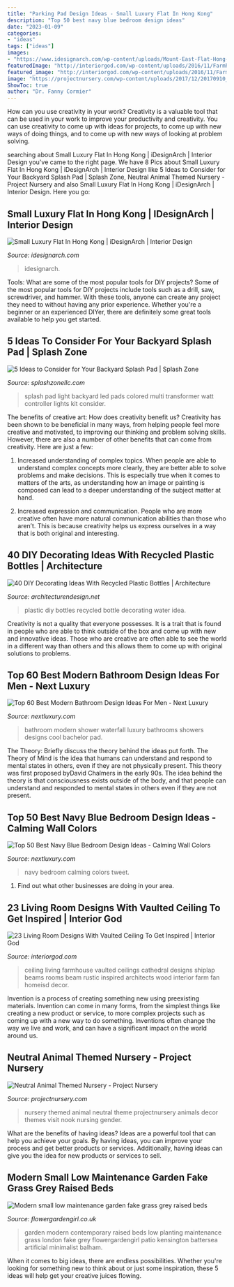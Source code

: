 ```yaml
---
title: "Parking Pad Design Ideas - Small Luxury Flat In Hong Kong"
description: "Top 50 best navy blue bedroom design ideas"
date: "2023-01-09"
categories:
- "ideas"
tags: ["ideas"]
images:
- "https://www.idesignarch.com/wp-content/uploads/Mount-East-Flat-Hong-Kong_9.jpg"
featuredImage: "http://interiorgod.com/wp-content/uploads/2016/11/Farmhouse-ceiling-ideas-living-room.jpg"
featured_image: "http://interiorgod.com/wp-content/uploads/2016/11/Farmhouse-ceiling-ideas-living-room.jpg"
image: "https://projectnursery.com/wp-content/uploads/2017/12/20170910_132751.jpg"
ShowToc: true
author: "Dr. Fanny Cormier"
---
```



How can you use creativity in your work?
Creativity is a valuable tool that can be used in your work to improve your productivity and creativity. You can use creativity to come up with ideas for projects, to come up with new ways of doing things, and to come up with new ways of looking at problem solving.

	

		
searching about Small Luxury Flat In Hong Kong | iDesignArch | Interior Design you've came to the right page. We have 8 Pics about Small Luxury Flat In Hong Kong | iDesignArch | Interior Design like 5 Ideas to Consider for Your Backyard Splash Pad | Splash Zone, Neutral Animal Themed Nursery - Project Nursery and also Small Luxury Flat In Hong Kong | iDesignArch | Interior Design. Here you go:
		
    
## Small Luxury Flat In Hong Kong | IDesignArch | Interior Design

<img loading=lazy src="https://www.idesignarch.com/wp-content/uploads/Mount-East-Flat-Hong-Kong_9.jpg" onerror="this.onerror=null;this.src='https://tse1.mm.bing.net/th?id=OIP.7Kf92rupVDyYwhYjXT8idgHaJ4&amp;pid=15.1';" alt="Small Luxury Flat In Hong Kong | iDesignArch | Interior Design">

_Source: idesignarch.com_

>idesignarch. 

	

Tools: What are some of the most popular tools for DIY projects?
Some of the most popular tools for DIY projects include tools such as a drill, saw, screwdriver, and hammer. With these tools, anyone can create any project they need to without having any prior experience. Whether you're a beginner or an experienced DIYer, there are definitely some great tools available to help you get started.

    
## 5 Ideas To Consider For Your Backyard Splash Pad | Splash Zone

<img loading=lazy src="https://splashzonellc.com/wp-content/uploads/2016/05/backyardsplashpad.jpg" onerror="this.onerror=null;this.src='https://tse2.mm.bing.net/th?id=OIP.52E0s8y2_MnesigtC5zRsAHaEa&amp;pid=15.1';" alt="5 Ideas to Consider for Your Backyard Splash Pad | Splash Zone">

_Source: splashzonellc.com_

>splash pad light backyard led pads colored multi transformer watt controller lights kit consider. 

	

The benefits of creative art: How does creativity benefit us?
Creativity has been shown to be beneficial in many ways, from helping people feel more creative and motivated, to improving our thinking and problem solving skills. However, there are also a number of other benefits that can come from creativity. Here are just a few: 
1. Increased understanding of complex topics. When people are able to understand complex concepts more clearly, they are better able to solve problems and make decisions. This is especially true when it comes to matters of the arts, as understanding how an image or painting is composed can lead to a deeper understanding of the subject matter at hand. 

2. Increased expression and communication. People who are more creative often have more natural communication abilities than those who aren’t. This is because creativity helps us express ourselves in a way that is both original and interesting.

    
## 40 DIY Decorating Ideas With Recycled Plastic Bottles | Architecture

<img loading=lazy src="http://cdn.architecturendesign.net/wp-content/uploads/2014/09/DIY-Plastic-Bottles-ideas-6-2.jpg" onerror="this.onerror=null;this.src='https://tse1.mm.bing.net/th?id=OIP.6_W_9xhgcBo51kBHjXITcgHaHa&amp;pid=15.1';" alt="40 DIY Decorating Ideas With Recycled Plastic Bottles | Architecture">

_Source: architecturendesign.net_

>plastic diy bottles recycled bottle decorating water idea. 

	

Creativity is not a quality that everyone possesses. It is a trait that is found in people who are able to think outside of the box and come up with new and innovative ideas. Those who are creative are often able to see the world in a different way than others and this allows them to come up with original solutions to problems.

    
## Top 60 Best Modern Bathroom Design Ideas For Men - Next Luxury

<img loading=lazy src="http://nextluxury.com/wp-content/uploads/bathroom-waterfall-shower.jpg" onerror="this.onerror=null;this.src='https://tse2.mm.bing.net/th?id=OIP.-FFly_TlDsvJ0l_xMDfbxwAAAA&amp;pid=15.1';" alt="Top 60 Best Modern Bathroom Design Ideas For Men - Next Luxury">

_Source: nextluxury.com_

>bathroom modern shower waterfall luxury bathrooms showers designs cool bachelor pad. 

	

The Theory: Briefly discuss the theory behind the ideas put forth.
The Theory of Mind is the idea that humans can understand and respond to mental states in others, even if they are not physically present. This theory was first proposed byDavid Chalmers in the early 90s. The idea behind the theory is that consciousness exists outside of the body, and that people can understand and responded to mental states in others even if they are not present.

    
## Top 50 Best Navy Blue Bedroom Design Ideas - Calming Wall Colors

<img loading=lazy src="http://nextluxury.com/wp-content/uploads/navy-blue-master-bedroom-ideas.jpg" onerror="this.onerror=null;this.src='https://tse1.mm.bing.net/th?id=OIP.FuVJj066GFEplH7D_S7dEwHaLH&amp;pid=15.1';" alt="Top 50 Best Navy Blue Bedroom Design Ideas - Calming Wall Colors">

_Source: nextluxury.com_

>navy bedroom calming colors tweet. 

	

1. Find out what other businesses are doing in your area.

    
## 23 Living Room Designs With Vaulted Ceiling To Get Inspired | Interior God

<img loading=lazy src="http://interiorgod.com/wp-content/uploads/2016/11/Farmhouse-ceiling-ideas-living-room.jpg" onerror="this.onerror=null;this.src='https://tse2.mm.bing.net/th?id=OIP.uz58fHvYI9ZTwWWIV8pbnAHaLH&amp;pid=15.1';" alt="23 Living Room Designs With Vaulted Ceiling To Get Inspired | Interior God">

_Source: interiorgod.com_

>ceiling living farmhouse vaulted ceilings cathedral designs shiplap beams rooms beam rustic inspired architects wood interior farm fan homeisd decor. 

	

Invention is a process of creating something new using preexisting materials. Invention can come in many forms, from the simplest things like creating a new product or service, to more complex projects such as coming up with a new way to do something. Inventions often change the way we live and work, and can have a significant impact on the world around us.

    
## Neutral Animal Themed Nursery - Project Nursery

<img loading=lazy src="https://projectnursery.com/wp-content/uploads/2017/12/20170910_132751.jpg" onerror="this.onerror=null;this.src='https://tse4.mm.bing.net/th?id=OIP.X2lthP2VHlY-9ZPsiNXZFgHaJ4&amp;pid=15.1';" alt="Neutral Animal Themed Nursery - Project Nursery">

_Source: projectnursery.com_

>nursery themed animal neutral theme projectnursery animals decor themes visit nook nursing gender. 

	

What are the benefits of having ideas?
Ideas are a powerful tool that can help you achieve your goals. By having ideas, you can improve your process and get better products or services. Additionally, having ideas can give you the idea for new products or services to sell.

    
## Modern Small Low Maintenance Garden Fake Grass Grey Raised Beds

<img loading=lazy src="http://flowergardengirl.co.uk/wp-content/uploads/2016/02/modern-small-low-maintenance-garden-fake-grass-grey-raised-beds-contemporary-planting-kensington-london-1024x576.jpg" onerror="this.onerror=null;this.src='https://tse2.mm.bing.net/th?id=OIP.CI8ME2xSnbcOB518R-SqqwHaEK&amp;pid=15.1';" alt="Modern small low maintenance garden fake grass grey raised beds">

_Source: flowergardengirl.co.uk_

>garden modern contemporary raised beds low planting maintenance grass london fake grey flowergardengirl patio kensington battersea artificial minimalist balham. 

	

When it comes to big ideas, there are endless possibilities. Whether you're looking for something new to think about or just some inspiration, these 5 ideas will help get your creative juices flowing.

